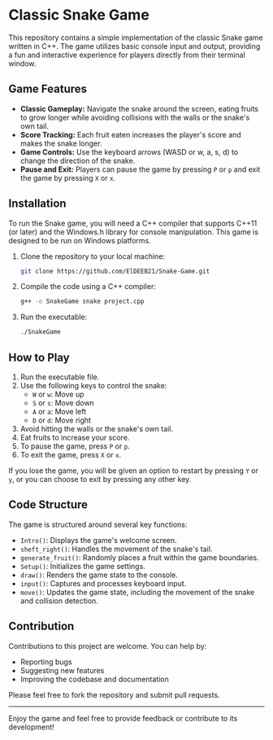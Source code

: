 # Classic Snake Game

This repository contains a simple implementation of the classic Snake game written in C++. The game utilizes basic console input and output, providing a fun and interactive experience for players directly from their terminal window.

## Game Features

- **Classic Gameplay:** Navigate the snake around the screen, eating fruits to grow longer while avoiding collisions with the walls or the snake's own tail.
- **Score Tracking:** Each fruit eaten increases the player's score and makes the snake longer.
- **Game Controls:** Use the keyboard arrows (WASD or w, a, s, d) to change the direction of the snake.
- **Pause and Exit:** Players can pause the game by pressing `P` or `p` and exit the game by pressing `X` or `x`.

## Installation

To run the Snake game, you will need a C++ compiler that supports C++11 (or later) and the Windows.h library for console manipulation. This game is designed to be run on Windows platforms.

1. Clone the repository to your local machine:
    ```bash
    git clone https://github.com/ElDEEB21/Snake-Game.git
    ```
2. Compile the code using a C++ compiler:
    ```bash
    g++ -o SnakeGame snake project.cpp
    ```
3. Run the executable:
    ```bash
    ./SnakeGame
    ```

## How to Play

1. Run the executable file.
2. Use the following keys to control the snake:
   - `W` or `w`: Move up
   - `S` or `s`: Move down
   - `A` or `a`: Move left
   - `D` or `d`: Move right
3. Avoid hitting the walls or the snake's own tail.
4. Eat fruits to increase your score.
5. To pause the game, press `P` or `p`.
6. To exit the game, press `X` or `x`.

If you lose the game, you will be given an option to restart by pressing `Y` or `y`, or you can choose to exit by pressing any other key.

## Code Structure

The game is structured around several key functions:

- `Intro()`: Displays the game's welcome screen.
- `sheft_right()`: Handles the movement of the snake's tail.
- `generate_fruit()`: Randomly places a fruit within the game boundaries.
- `Setup()`: Initializes the game settings.
- `draw()`: Renders the game state to the console.
- `input()`: Captures and processes keyboard input.
- `move()`: Updates the game state, including the movement of the snake and collision detection.

## Contribution

Contributions to this project are welcome. You can help by:

- Reporting bugs
- Suggesting new features
- Improving the codebase and documentation

Please feel free to fork the repository and submit pull requests.

---

Enjoy the game and feel free to provide feedback or contribute to its development!
